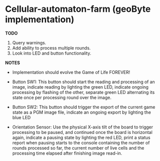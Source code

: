 # Cellular-automaton-farm (geoByte implementation)
**TODO**

1. Query warnings.
2. Add ability to process multiple rounds.
3. Look into LED and button functionality.


**NOTES**

* Implementation should evolve the Game of Life FOREVER!

* Button SW1:
  This button should start the reading and processing of an image, indicate reading by lighting the green LED, indicate ongoing processing by flashing of the other, separate green LED alternating its state once per processing round over the image. 

* Button SW2:
  This button should trigger the export of the current game state as a PGM image file, indicate an ongoing export by lighting the blue LED 

* Orientation Sensor:
  Use the physical X-axis tilt of the board to trigger processing to be paused, and continued once the board is horizontal again, indicate a pausing state by lighting the red LED, print a status report when pausing starts to the console containing the number of rounds processed so far, the current number of live cells and the processing time elapsed after finishing image read-in. 
